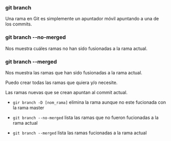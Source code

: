 ### git branch
Una rama en Git es simplemente un apuntador móvil apuntando a una de los commits.

### git branch --no-merged
Nos muestra cuáles ramas no han sido fusionadas a la rama actual.

### git branch --merged
Nos muestra las ramas que han sido fusionadas a la rama actual.


Puedo crear todas las ramas que quiera y/o necesite.

Las ramas nuevas que se crean apuntan al commit actual.

* `gir branch -D [nom_rama]`
elimina la rama aunque no este fucionada con la rama master

* `git branch --no-merged`
lista las ramas que no fueron fucionadas a la rama actual

* `git branch --merged`
lista las ramas fucionadas a la rama actual

